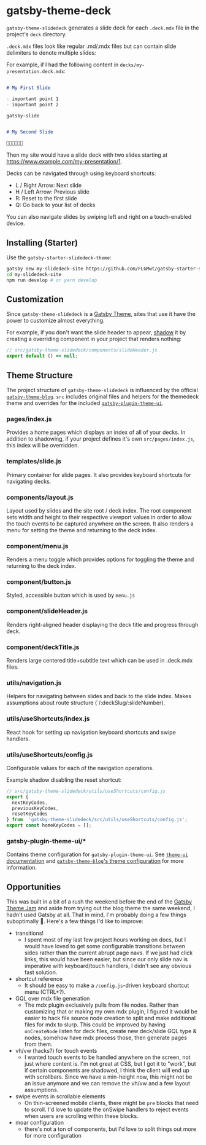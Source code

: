 # gatsby-theme-deck

`gatsby-theme-slidedeck` generates a slide deck for each `.deck.mdx` file in the project's `deck` directory.

`.deck.mdx` files look like regular .md/.mdx files but can contain slide delimiters to denote multiple slides:

For example, if I had the following content in `decks/my-presentation.deck.mdx`:


```md

# My First Slide

- important point 1
- important point 2

gatsby-slide


# My Second Slide

🎉🎉🎉🎉🎉🎉

```

Then my site would have a slide deck with two slides starting at https://www.example.com/my-presentation/1.

Decks can be navigated through using keyboard shortcuts:

- L / Right Arrow: Next slide
- H / Left Arrow: Previous slide
- R: Reset to the first slide
- Q: Go back to your list of decks

You can also navigate slides by swiping left and right on a touch-enabled device.

## Installing (Starter)

Use the `gatsby-starter-slidedeck-theme`:

```sh
gatsby new my-slidedeck-site https://github.com/FLGMwt/gatsby-starter-slidedeck-theme
cd my-slidedeck-site
npm run develop # or yarn develop
```

## Customization

Since `gatsby-theme-slidedeck` is a [Gatsby Theme](https://www.gatsbyjs.org/docs/themes/what-are-gatsby-themes/), sites that use it have the power to customize almost everything.

For example, if you don't want the slide header to appear, [shadow](https://www.gatsbyjs.org/blog/2019-04-29-component-shadowing/) it by creating a overriding component in your project that renders nothing:

```jsx
// src/gatsby-theme-slidedeck/components/slideHeader.js
export default () => null;
```

## Theme Structure

The project structure of `gatsby-theme-slidedeck` is influenced by the official [`gatsby-theme-blog`](https://github.com/gatsbyjs/gatsby/tree/master/themes/gatsby-theme-blog). `src` includes original files and helpers for the themedeck theme and overrides for the included [`gatsby-plugin-theme-ui`](https://github.com/system-ui/theme-ui/tree/master/packages/gatsby-plugin-theme-ui).

### pages/index.js

Provides a home pages which displays an index of all of your decks. In addition to shadowing, if your project defines it's own `src/pages/index.js`, this index will be overridden.

### templates/slide.js

Primary container for slide pages. It also provides keyboard shortcuts for navigating decks.

### components/layout.js

Layout used by slides and the site root / deck index. The root component sets width and height to their respective viewport values in order to allow the touch events to be captured anywhere on the screen. It also renders a menu for setting the theme and returning to the deck index.

### component/menu.js

Renders a menu toggle which provides options for toggling the theme and returning to the deck index.

### component/button.js

Styled, accessible button which is used by `menu.js`

### component/slideHeader.js

Renders right-aligned header displaying the deck title and progress through deck.

### component/deckTitle.js

Renders large centered title+subtitle text which can be used in .deck.mdx files.

### utils/navigation.js

Helpers for navigating between slides and back to the slide index. Makes assumptions about route structure (`/:deckSlug/:slideNumber).

### utils/useShortcuts/index.js

React hook for setting up navigation keyboard shortcuts and swipe handlers.

### utils/useShortcuts/config.js

Configurable values for each of the navigation operations.

Example shadow disabling the reset shortcut:

```js
// src/gatsby-theme-slidedeck/utils/useShortcuts/config.js
export {
  nextKeyCodes,
  previousKeyCodes,
  resetKeyCodes
} from  'gatsby-theme-slidedeck/src/utils/useShortcuts/config.js';
export const homeKeyCodes = [];
```

### gatsby-plugin-theme-ui/*

Contains theme configuration for `gatsby-plugin-theme-ui`. See [`theme-ui` documentation](https://theme-ui.com/gatsby-plugin) and [`gatsby-theme-blog`'s theme configuration](https://github.com/gatsbyjs/gatsby/tree/master/themes/gatsby-theme-blog/src/gatsby-plugin-theme-ui) for more information.

## Opportunities

This was built in a bit of a rush the weekend before the end of the [Gatsby Theme Jam](https://themejam.gatsbyjs.org/) and aside from trying out the blog theme the same weekend, I hadn't used Gatsby at all. That in mind, I'm probably doing a few things suboptimally 😬. Here's a few things I'd like to improve:

- transitions!
    - I spent most of my last few project hours working on docs, but I would have loved to get some configurable transitions between sides rather than the current abrupt page navs. If we just had click links, this would have been easier, but since our only slide nav is imperative with keyboard/touch handlers, I didn't see any obvious fast solution.
- shortcut reference
    - It should be easy to make a `/config.js`-driven keyboard shortcut menu (CTRL+?).
- GQL over mdx file generation
    - The mdx plugin exclusively pulls from file nodes. Rather than customizing that or making my own mdx plugin, I figured it would be easier to hack file source node creation to split and make additional files for mdx to slurp. This could be improved by having `onCreateNode` listen for deck files, create new deck/slide GQL type & nodes, somehow have mdx process those, then generate pages from them.
- vh/vw (hacks?) for touch events
    - I wanted touch events to be handled anywhere on the screen, not just where content is. I'm not great at CSS, but I got it to "work", but if certain components are shadowed, I think the client will end up with scrollbars. Since we have a min-height now, this might not be an issue anymore and we can remove the vh/vw and a few layout assumptions.
- swipe events in scrollable elements
    - On thin-screened mobile clients, there might be `pre` blocks that need to scroll. I'd love to update the onSwipe handlers to reject events when users are scrolling within these blocks.
- moar configuration
    - there's not a ton of components, but I'd love to split things out more for more configuration
